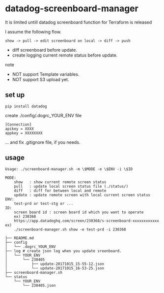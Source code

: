 # datadog-screenboard-manager
It is limited untill datadog screenboard function for Terraform is released

I assume the following flow.
```
show -> pull -> edit screenboard on local -> diff -> push
```

- diff screenboard before update.
- create logging current remote status before update.

note

- NOT support Template variables.
- NOT support S3 upload yet.

## set up

```
pip install datadog
```

create ./config/.dogrc_YOUR_ENV file

```
[Connection]
apikey = XXXX
appkey = XXXXXXXX
```
... and fix .gitignore file, if you needs.

## usage

```
Usage: ./screenboard-manager.sh -m \$MODE -e \$ENV -i \$ID

MODE:
    show   : show current remote screen status
    pull   : update local screen status file (./status/)
    diff   : diff for between local and remote
    update : update remote screen with local current screen status
ENV:
    test-prd or test-stg or ...
ID:
    screen board id : screen board id which you want to operate
    ex) 230368
    https://app.datadoghq.com/screen/230368/s-screenboard-xxxxxxxxxxxx
ex)
    ./screenboard-manager.sh show -e test-prd -i 230368
```


```
├── README.md
├── config
│   └── .dogrc_YOUR_ENV 
├── log # create json log when you update sreenboard.
│   └── YOUR_ENV
│       └── 230405
│           ├── update-20171015_15-55-12.json
│           └── update-20171015_16-53-25.json
├── screenboard-manager.sh
└── status
    └── YOUR_ENV
        └── 230405.json
```
